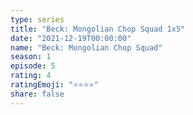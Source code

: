 ```yaml
--- 
type: series 
title: "Beck: Mongolian Chop Squad 1x5" 
date: "2021-12-19T00:00:00" 
name: "Beck: Mongolian Chop Squad" 
season: 1 
episode: 5 
rating: 4 
ratingEmoji: "⭐️⭐️⭐️⭐️" 
share: false 
---
```

